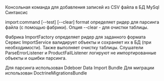 Консольная команда для добавления записей из CSV файла в БД MySql
Синтаксис

import:command <format> <file> [--test] [--clear]
format определяет ридер для парсинга файла (с помощью фабрики). Опция --clear - для очистки таблицы.

Фабрика ImportFactory определяет ридер для заданного формата
Сервис ImportService валидирует объекты и сохраняет их в БД (при необходимости). Также выполняет очистку таблицы.
Слушатели ParseErrorListener и ProductFailListener логируют не импортированные объекты и ошибки парсинга.

Для парсинга использован Ddeboer Data Import Bundle
Для миграции использован DoctrineMigrationsBundle